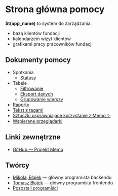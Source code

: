 # Strona główna pomocy

**$t(app_name)** to system do zarządzania:

- bazą klientów fundacji
- kalendarzem wizyt klientów
- grafikami pracy pracowników fundacji

## Dokumenty pomocy

- Spotkania
  - [Statusy](meeting-statuses)
- Tabele
  - [Filtrowanie](table-filtering)
  - [Eksport danych](table-export)
  - [Grupowanie wierszy](table-grouping)
- [Raporty](reports)
- [Tekst z tagami](rich-text)
- [Sztuczki usprawniające korzystanie z Memo ✨](tricks)
- [Wspierane przeglądarki](supported-browsers)

## Linki zewnętrzne

- [GitHub — Projekt Memo](https://github.com/mblajek/Memo)

## Twórcy

- [Mikołaj Błajek](https://github.com/mblajek) — główny programista backendu
- [Tomasz Błajek](https://github.com/TPReal) — główny programista frontendu
- [Pozostali programiści](https://github.com/mblajek/Memo/graphs/contributors?type=a)

